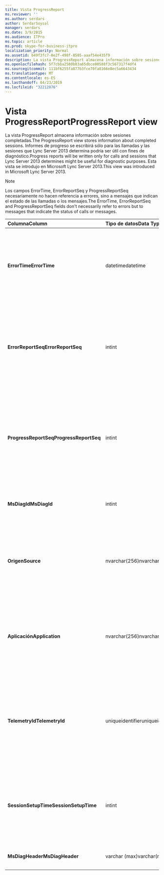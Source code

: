 ```yaml
---
title: Vista ProgressReport
ms.reviewer: ''
ms.author: serdars
author: SerdarSoysal
manager: serdars
ms.date: 3/9/2015
ms.audience: ITPro
ms.topic: article
ms.prod: skype-for-business-itpro
localization_priority: Normal
ms.assetid: b49f3fc7-0e2f-498f-8505-aaaf54e435f9
description: La vista ProgressReport almacena información sobre sesiones completadas. Informes de progreso se escribirá sólo para las llamadas y las sesiones que Lync Server 2013 determina podría ser útil con fines de diagnóstico. Esta vista se introdujo en Microsoft Lync Server 2013.
ms.openlocfilehash: 5f7cbba2580b83a65dbce00588f3c567317f4df4
ms.sourcegitcommit: 111bf6255fa877b3fce70fa8166e8ec5a6643434
ms.translationtype: MT
ms.contentlocale: es-ES
ms.lasthandoff: 04/23/2019
ms.locfileid: "32212876"
---
```

# <a name="progressreport-view"></a><span data-ttu-id="47504-105">Vista ProgressReport</span><span class="sxs-lookup"><span data-stu-id="47504-105">ProgressReport view</span></span>
 
<span data-ttu-id="47504-106">La vista ProgressReport almacena información sobre sesiones completadas.</span><span class="sxs-lookup"><span data-stu-id="47504-106">The ProgressReport view stores information about completed sessions.</span></span> <span data-ttu-id="47504-107">Informes de progreso se escribirá sólo para las llamadas y las sesiones que Lync Server 2013 determina podría ser útil con fines de diagnóstico.</span><span class="sxs-lookup"><span data-stu-id="47504-107">Progress reports will be written only for calls and sessions that Lync Server 2013 determines might be useful for diagnostic purposes.</span></span> <span data-ttu-id="47504-108">Esta vista se introdujo en Microsoft Lync Server 2013.</span><span class="sxs-lookup"><span data-stu-id="47504-108">This view was introduced in Microsoft Lync Server 2013.</span></span>
  
> [!NOTE]
> <span data-ttu-id="47504-109">Los campos ErrorTime, ErrorReportSeq y ProgressReportSeq necesariamente no hacen referencia a errores, sino a mensajes que indican el estado de las llamadas o los mensajes.</span><span class="sxs-lookup"><span data-stu-id="47504-109">The ErrorTime, ErrorReportSeq and ProgressReportSeq fields don't necessarily refer to errors but to messages that indicate the status of calls or messages.</span></span> 
  
|<span data-ttu-id="47504-110">**Columna**</span><span class="sxs-lookup"><span data-stu-id="47504-110">**Column**</span></span>|<span data-ttu-id="47504-111">**Tipo de datos**</span><span class="sxs-lookup"><span data-stu-id="47504-111">**Data Type**</span></span>|<span data-ttu-id="47504-112">**Detalles**</span><span class="sxs-lookup"><span data-stu-id="47504-112">**Details**</span></span>|
|:-----|:-----|:-----|
|<span data-ttu-id="47504-113">**ErrorTime**</span><span class="sxs-lookup"><span data-stu-id="47504-113">**ErrorTime**</span></span> <br/> |<span data-ttu-id="47504-114">datetime</span><span class="sxs-lookup"><span data-stu-id="47504-114">datetime</span></span>  <br/> |<span data-ttu-id="47504-115">Hora de error se ha producido.</span><span class="sxs-lookup"><span data-stu-id="47504-115">Time of error occurred.</span></span> <span data-ttu-id="47504-116">Se utiliza junto con ErrorReportSeq para identificar de forma única un error.</span><span class="sxs-lookup"><span data-stu-id="47504-116">Used in conjunction with ErrorReportSeq to uniquely identify an error.</span></span>  <br/> |
|<span data-ttu-id="47504-117">**ErrorReportSeq**</span><span class="sxs-lookup"><span data-stu-id="47504-117">**ErrorReportSeq**</span></span> <br/> |<span data-ttu-id="47504-118">int</span><span class="sxs-lookup"><span data-stu-id="47504-118">int</span></span>  <br/> |<span data-ttu-id="47504-119">Número de identificador para identificar el error.</span><span class="sxs-lookup"><span data-stu-id="47504-119">ID number to identify the error.</span></span> <span data-ttu-id="47504-120">Se utiliza junto con ErrorTime para identificar de forma única un error.</span><span class="sxs-lookup"><span data-stu-id="47504-120">Used in conjunction with ErrorTime to uniquely identify an error.</span></span>  <br/> |
|<span data-ttu-id="47504-121">**ProgressReportSeq**</span><span class="sxs-lookup"><span data-stu-id="47504-121">**ProgressReportSeq**</span></span> <br/> |<span data-ttu-id="47504-122">int</span><span class="sxs-lookup"><span data-stu-id="47504-122">int</span></span>  <br/> |<span data-ttu-id="47504-123">Identificador para identificar el informe de progreso.</span><span class="sxs-lookup"><span data-stu-id="47504-123">ID to identify the progress report.</span></span> <span data-ttu-id="47504-124">Se usa para distinguir los informes de progreso de la misma informe de errores.</span><span class="sxs-lookup"><span data-stu-id="47504-124">Used to distinguish progress reports of the same error report.</span></span>  <br/> |
|<span data-ttu-id="47504-125">**MsDiagId**</span><span class="sxs-lookup"><span data-stu-id="47504-125">**MsDiagId**</span></span> <br/> |<span data-ttu-id="47504-126">int</span><span class="sxs-lookup"><span data-stu-id="47504-126">int</span></span>  <br/> |<span data-ttu-id="47504-127">Identificador de diagnóstico para el informe de errores.</span><span class="sxs-lookup"><span data-stu-id="47504-127">Diagnostic ID for the error report.</span></span>  <br/> |
|<span data-ttu-id="47504-128">**Origen**</span><span class="sxs-lookup"><span data-stu-id="47504-128">**Source**</span></span> <br/> |<span data-ttu-id="47504-129">nvarchar(256)</span><span class="sxs-lookup"><span data-stu-id="47504-129">nvarchar(256)</span></span>  <br/> |<span data-ttu-id="47504-130">Nombre del servidor que originó el error (si el informe se envió desde un componente de servidor).</span><span class="sxs-lookup"><span data-stu-id="47504-130">Name of server that originated the error (if report was sent from a server component).</span></span>  <br/> |
|<span data-ttu-id="47504-131">**Aplicación**</span><span class="sxs-lookup"><span data-stu-id="47504-131">**Application**</span></span> <br/> |<span data-ttu-id="47504-132">nvarchar(256)</span><span class="sxs-lookup"><span data-stu-id="47504-132">nvarchar(256)</span></span>  <br/> |<span data-ttu-id="47504-133">Nombre de aplicación que originó el error (si el informe se envió desde un componente de servidor).</span><span class="sxs-lookup"><span data-stu-id="47504-133">Name of application that originated the error (if report was sent from a server component).</span></span>  <br/> |
|<span data-ttu-id="47504-134">**TelemetryId**</span><span class="sxs-lookup"><span data-stu-id="47504-134">**TelemetryId**</span></span> <br/> |<span data-ttu-id="47504-135">uniqueidentifier</span><span class="sxs-lookup"><span data-stu-id="47504-135">uniqueidentifier</span></span>  <br/> |<span data-ttu-id="47504-136">Identificador único que correlaciona la información de hora para los diferentes componentes que participan en una conferencia.</span><span class="sxs-lookup"><span data-stu-id="47504-136">Unique identifier correlating join time information for the different components involved in a conference.</span></span>  <br/> |
|<span data-ttu-id="47504-137">**SessionSetupTime**</span><span class="sxs-lookup"><span data-stu-id="47504-137">**SessionSetupTime**</span></span> <br/> |<span data-ttu-id="47504-138">int</span><span class="sxs-lookup"><span data-stu-id="47504-138">int</span></span>  <br/> |<span data-ttu-id="47504-139">Tiempo (en milisegundos) necesario para que un componente específico para unirse a una conferencia.</span><span class="sxs-lookup"><span data-stu-id="47504-139">Time (in milliseconds) required for a specific component to join a conference.</span></span>  <br/> |
|<span data-ttu-id="47504-140">**MsDiagHeader**</span><span class="sxs-lookup"><span data-stu-id="47504-140">**MsDiagHeader**</span></span> <br/> |<span data-ttu-id="47504-141">varchar (max)</span><span class="sxs-lookup"><span data-stu-id="47504-141">varchar(max)</span></span>  <br/> |<span data-ttu-id="47504-142">Información adicional del error.</span><span class="sxs-lookup"><span data-stu-id="47504-142">Additional error information.</span></span>  <br/> |
   

